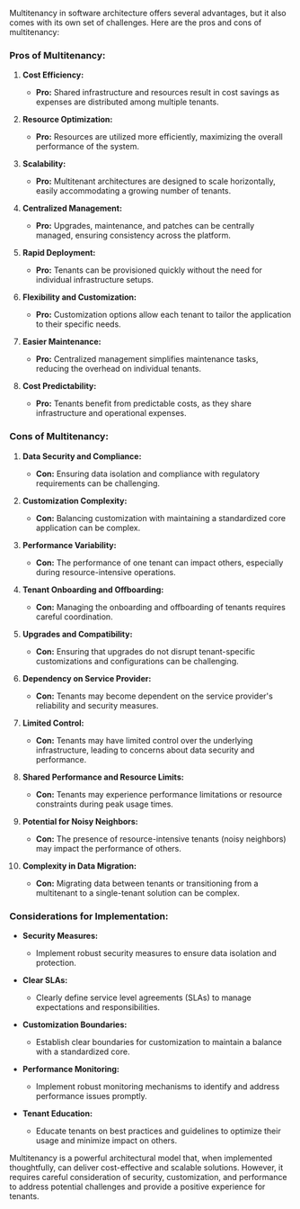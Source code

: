 Multitenancy in software architecture offers several advantages, but it also comes with its own set of challenges. Here are the pros and cons of multitenancy:

### Pros of Multitenancy:

1. **Cost Efficiency:**
   - **Pro:** Shared infrastructure and resources result in cost savings as expenses are distributed among multiple tenants.

2. **Resource Optimization:**
   - **Pro:** Resources are utilized more efficiently, maximizing the overall performance of the system.

3. **Scalability:**
   - **Pro:** Multitenant architectures are designed to scale horizontally, easily accommodating a growing number of tenants.

4. **Centralized Management:**
   - **Pro:** Upgrades, maintenance, and patches can be centrally managed, ensuring consistency across the platform.

5. **Rapid Deployment:**
   - **Pro:** Tenants can be provisioned quickly without the need for individual infrastructure setups.

6. **Flexibility and Customization:**
   - **Pro:** Customization options allow each tenant to tailor the application to their specific needs.

7. **Easier Maintenance:**
   - **Pro:** Centralized management simplifies maintenance tasks, reducing the overhead on individual tenants.

8. **Cost Predictability:**
   - **Pro:** Tenants benefit from predictable costs, as they share infrastructure and operational expenses.

### Cons of Multitenancy:

1. **Data Security and Compliance:**
   - **Con:** Ensuring data isolation and compliance with regulatory requirements can be challenging.

2. **Customization Complexity:**
   - **Con:** Balancing customization with maintaining a standardized core application can be complex.

3. **Performance Variability:**
   - **Con:** The performance of one tenant can impact others, especially during resource-intensive operations.

4. **Tenant Onboarding and Offboarding:**
   - **Con:** Managing the onboarding and offboarding of tenants requires careful coordination.

5. **Upgrades and Compatibility:**
   - **Con:** Ensuring that upgrades do not disrupt tenant-specific customizations and configurations can be challenging.

6. **Dependency on Service Provider:**
   - **Con:** Tenants may become dependent on the service provider's reliability and security measures.

7. **Limited Control:**
   - **Con:** Tenants may have limited control over the underlying infrastructure, leading to concerns about data security and performance.

8. **Shared Performance and Resource Limits:**
   - **Con:** Tenants may experience performance limitations or resource constraints during peak usage times.

9. **Potential for Noisy Neighbors:**
   - **Con:** The presence of resource-intensive tenants (noisy neighbors) may impact the performance of others.

10. **Complexity in Data Migration:**
    - **Con:** Migrating data between tenants or transitioning from a multitenant to a single-tenant solution can be complex.

### Considerations for Implementation:

- **Security Measures:**
  - Implement robust security measures to ensure data isolation and protection.

- **Clear SLAs:**
  - Clearly define service level agreements (SLAs) to manage expectations and responsibilities.

- **Customization Boundaries:**
  - Establish clear boundaries for customization to maintain a balance with a standardized core.

- **Performance Monitoring:**
  - Implement robust monitoring mechanisms to identify and address performance issues promptly.

- **Tenant Education:**
  - Educate tenants on best practices and guidelines to optimize their usage and minimize impact on others.

Multitenancy is a powerful architectural model that, when implemented thoughtfully, can deliver cost-effective and scalable solutions. However, it requires careful consideration of security, customization, and performance to address potential challenges and provide a positive experience for tenants.
